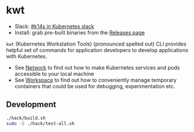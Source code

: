 # kwt

- Slack: [#k14s in Kubernetes slack](https://slack.kubernetes.io)
- Install: grab pre-built binaries from the [Releases page](https://github.com/k14s/kwt/releases)

`kwt` (Kubernetes Workstation Tools) (pronounced spelled out) CLI provides helpful set of commands for application developers to develop applications with Kubernetes.

- See [Network](docs/network.md) to find out how to make Kubernetes services and pods accessible to your local machine
- See [Workspace](docs/workspace.md) to find out how to conveniently manage temporary containers that could be used for debugging, experimentation etc.

## Development

```bash
./hack/build.sh
sudo -E ./hack/test-all.sh
```
